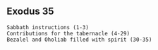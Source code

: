 ## Exodus 35

```
Sabbath instructions (1-3)
Contributions for the tabernacle (4-29)
Bezalel and Oholiab filled with spirit (30-35)
```
